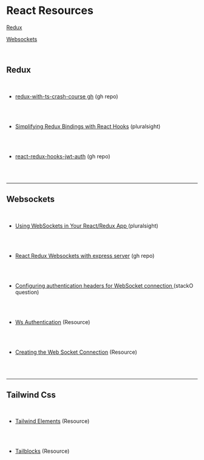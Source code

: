 # React Resources

 [Redux](#Redux)

 [Websockets](#Websockets)

<br/>

## Redux

<br/>

- [redux-with-ts-crash-course gh](https://github.com/harblaith7/redux-with-ts-crash-course) (gh repo)

<br/>
<br/>

- [Simplifying Redux Bindings with React Hooks](https://www.pluralsight.com/guides/simplifying-redux-bindings-with-react-hooks) (pluralsight)

<br/>
<br/>

- [react-redux-hooks-jwt-auth](https://github.com/bezkoder/react-redux-hooks-jwt-auth) (gh repo)

<br/>
<br/>

---

## Websockets 

<br/>

- [Using WebSockets in Your React/Redux App ](https://www.pluralsight.com/guides/using-web-sockets-in-your-reactredux-app) (pluralsight)

<br/>
<br/>

- [React Redux Websockets with express server](https://github.com/ManZzup/plguides/tree/master/11-using-websockets-in-your-react-redux-app/chat-app) (gh repo)


<br/>
<br/>

- [Configuring authentication headers for WebSocket connection
](https://stackoverflow.com/questions/28965210/configuring-authentication-headers-for-websocket-connection) (stackO question)

<br/>
<br/>

- [Ws Authentication](https://websockets.readthedocs.io/en/latest/topics/authentication.html) (Resource)

<br/>
<br/>

- [Creating the Web Socket Connection](https://www.fico.com/fico-xpress-optimization/docs/latest/insight5/compute/GUID-2C061610-71F8-431B-BDF0-4C3DAF642D13.html) (Resource)

<br/>
<br/>

---

## Tailwind Css

<br/>

- [Tailwind Elements](https://tailwind-elements.com) (Resource)

<br/>
<br/>

- [Tailblocks](https://tailblocks.cc) (Resource)

<br/>
<br/>











